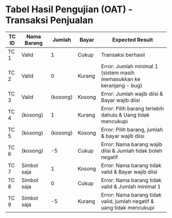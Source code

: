 # Tabel Hasil Pengujian (OAT) - Transaksi Penjualan

| **TC ID** | **Nama Barang** | **Jumlah** | **Bayar** | **Expected Result** |
|----------|------------------|------------|-----------|------------------------------------|
| TC 1     | Valid            | 1          | Cukup     | Transaksi berhasil |
| TC 2     | Valid            | 0          | Kurang    | Error: Jumlah minimal 1 (sistem masih memasukkan ke keranjang - bug) |
| TC 3     | Valid            | (kosong)   | Kosong    | Error: Jumlah wajib diisi & Bayar wajib diisi |
| TC 4     | (kosong)         | 1          | Kurang    | Error: Pilih barang terlebih dahulu & Uang tidak mencukupi |
| TC 5     | (kosong)         | (kosong)   | Kosong    | Error: Pilih barang, jumlah & bayar wajib diisi |
| TC 6     | (kosong)         | -5         | Cukup     | Error: Nama barang wajib diisi & Jumlah tidak boleh negatif |
| TC 7     | Simbol saja      | 1          | Kosong    | Error: Nama barang tidak valid & Bayar wajib diisi |
| TC 8     | Simbol saja      | 0          | Cukup     | Error: Nama barang tidak valid & Jumlah minimal 1 |
| TC 9     | Simbol saja      | -5         | Kurang    | Error: Nama barang tidak valid, jumlah negatif & uang tidak mencukupi |
